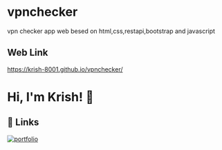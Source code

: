 # vpnchecker

vpn checker app web besed on html,css,restapi,bootstrap and javascript




## Web Link

https://krish-8001.github.io/vpnchecker/
  
# Hi, I'm Krish! 👋

  
## 🔗 Links
[![portfolio](https://img.shields.io/badge/my_portfolio-000?style=for-the-badge&logo=ko-fi&logoColor=white)](https://github.com/krish-8001)
